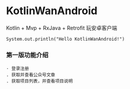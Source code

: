 # KotlinWanAndroid
Kotlin + Mvp + RxJava + Retrofit 玩安卓客户端

`System.out.println("Hello KotlinWanAndroid!")`

### 第一版功能介绍
    · 登录注册
    . 获取并查看公众号文章
    . 获取项目列表，并查看项目说明
